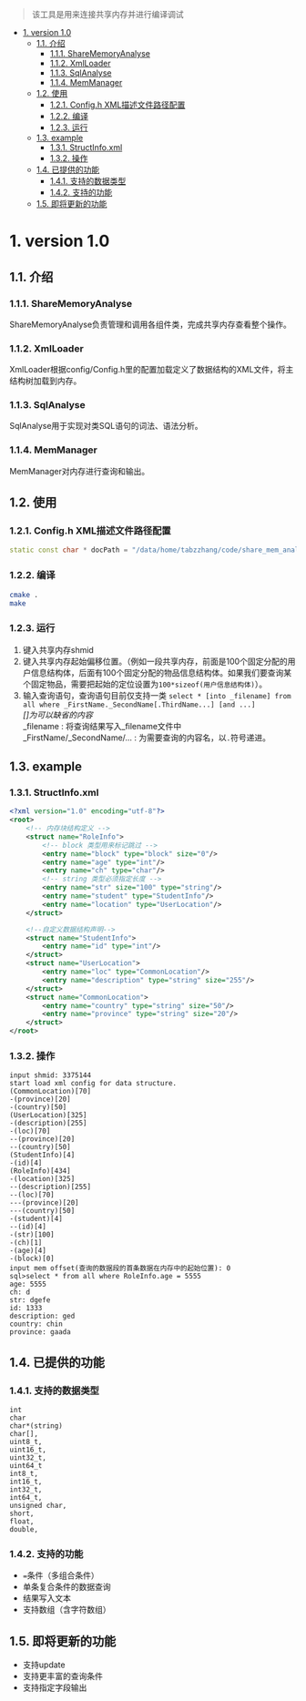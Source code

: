 > 该工具是用来连接共享内存并进行编译调试
<!-- TOC -->

- [1. version 1.0](#1-version-10)
    - [1.1. 介绍](#11-介绍)
        - [1.1.1. ShareMemoryAnalyse](#111-sharememoryanalyse)
        - [1.1.2. XmlLoader](#112-xmlloader)
        - [1.1.3. SqlAnalyse](#113-sqlanalyse)
        - [1.1.4. MemManager](#114-memmanager)
    - [1.2. 使用](#12-使用)
        - [1.2.1. Config.h XML描述文件路径配置](#121-configh-xml描述文件路径配置)
        - [1.2.2. 编译](#122-编译)
        - [1.2.3. 运行](#123-运行)
    - [1.3. example](#13-example)
        - [1.3.1. StructInfo.xml](#131-structinfoxml)
        - [1.3.2. 操作](#132-操作)
    - [1.4. 已提供的功能](#14-已提供的功能)
        - [1.4.1. 支持的数据类型](#141-支持的数据类型)
        - [1.4.2. 支持的功能](#142-支持的功能)
    - [1.5. 即将更新的功能](#15-即将更新的功能)

<!-- /TOC -->
# 1. version 1.0
## 1.1. 介绍
### 1.1.1. ShareMemoryAnalyse
ShareMemoryAnalyse负责管理和调用各组件类，完成共享内存查看整个操作。
### 1.1.2. XmlLoader
XmlLoader根据config/Config.h里的配置加载定义了数据结构的XML文件，将主结构树加载到内存。
### 1.1.3. SqlAnalyse
SqlAnalyse用于实现对类SQL语句的词法、语法分析。
### 1.1.4. MemManager
MemManager对内存进行查询和输出。

## 1.2. 使用
### 1.2.1. Config.h XML描述文件路径配置
```c++
static const char * docPath = "/data/home/tabzzhang/code/share_mem_analyse/config/structInfo.xml";
```
### 1.2.2. 编译
```bash
cmake .
make
```
### 1.2.3. 运行
1. 键入共享内存shmid
2. 键入共享内存起始偏移位置。（例如一段共享内存，前面是100个固定分配的用户信息结构体，后面有100个固定分配的物品信息结构体。如果我们要查询某个固定物品，需要把起始的定位设置为`100*sizeof(用户信息结构体)`）。
3. 输入查询语句，查询语句目前仅支持一类 `select * [into _filename] from all where _FirstName._SecondName[.ThirdName...] [and ...]`  
*[]为可以缺省的内容*  
_filename : 将查询结果写入_filename文件中  
_FirstName/_SecondName/... : 为需要查询的内容名，以`.`符号递进。

## 1.3. example
### 1.3.1. StructInfo.xml
```xml
<?xml version="1.0" encoding="utf-8"?>
<root>
    <!-- 内存块结构定义 -->
    <struct name="RoleInfo">
        <!-- block 类型用来标记跳过 -->
        <entry name="block" type="block" size="0"/>
        <entry name="age" type="int"/>
        <entry name="ch" type="char"/>
        <!-- string 类型必须指定长度 -->
        <entry name="str" size="100" type="string"/>
        <entry name="student" type="StudentInfo"/>
        <entry name="location" type="UserLocation"/>
    </struct>

    <!--自定义数据结构声明-->
    <struct name="StudentInfo">
        <entry name="id" type="int"/>
    </struct>
    <struct name="UserLocation">
        <entry name="loc" type="CommonLocation"/>
        <entry name="description" type="string" size="255"/>
    </struct>
    <struct name="CommonLocation">
        <entry name="country" type="string" size="50"/>
        <entry name="province" type="string" size="20"/>
    </struct>
</root>
```
### 1.3.2. 操作
```
input shmid: 3375144
start load xml config for data structure.
(CommonLocation)[70]
-(province)[20]
-(country)[50]
(UserLocation)[325]
-(description)[255]
-(loc)[70]
--(province)[20]
--(country)[50]
(StudentInfo)[4]
-(id)[4]
(RoleInfo)[434]
-(location)[325]
--(description)[255]
--(loc)[70]
---(province)[20]
---(country)[50]
-(student)[4]
--(id)[4]
-(str)[100]
-(ch)[1]
-(age)[4]
-(block)[0]
input mem offset(查询的数据段的首条数据在内存中的起始位置): 0                              
sql>select * from all where RoleInfo.age = 5555
age: 5555
ch: d
str: dgefe
id: 1333
description: ged
country: chin
province: gaada
```

## 1.4. 已提供的功能
### 1.4.1. 支持的数据类型
```
int
char
char*(string)
char[],
uint8_t,
uint16_t,
uint32_t,
uint64_t
int8_t,
int16_t,
int32_t,
int64_t,
unsigned char,
short,
float,
double,
```
### 1.4.2. 支持的功能
* `=`条件（多组合条件）
* 单条复合条件的数据查询
* 结果写入文本
* 支持数组（含字符数组）
## 1.5. 即将更新的功能
* 支持update
* 支持更丰富的查询条件
* 支持指定字段输出